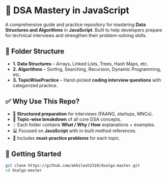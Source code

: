 # 🧠 DSA Mastery in JavaScript

A comprehensive guide and practice repository for mastering **Data Structures and Algorithms** in **JavaScript**. Built to help developers prepare for technical interviews and strengthen their problem-solving skills.

## 📂 Folder Structure

- **1. Data Structures** – Arrays, Linked Lists, Trees, Hash Maps, etc.
- **2. Algorithms** – Sorting, Searching, Recursion, Dynamic Programming, etc.
- **3. TopicWisePractice** – Hand-picked **coding interview questions** with categorized practice.


## ✅ Why Use This Repo?

- 🎯 **Structured preparation** for interviews (FAANG, startups, MNCs).
- 🧩 **Topic-wise breakdown** of all core DSA concepts.
- 💡 Each folder contains **What / Why / How** explanations + examples.
- 💻 Focused on **JavaScript** with in-built method references.
- 📁 Includes **must-practice problems** for each topic.

## 🚀 Getting Started

```bash
git clone https://github.com/akhilesh2310/dsalgo-master.git
cd dsalgo-master
